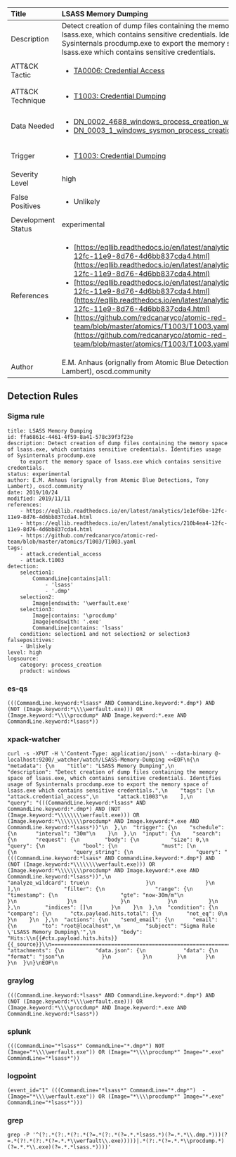 | Title                | LSASS Memory Dumping                                                                                                                                                 |
|:---------------------|:------------------------------------------------------------------------------------------------------------------------------------------------------------|
| Description          | Detect creation of dump files containing the memory space of lsass.exe, which contains sensitive credentials. Identifies usage of Sysinternals procdump.exe to export the memory space of lsass.exe which contains sensitive credentials.                                                                                                                                           |
| ATT&amp;CK Tactic    |  <ul><li>[TA0006: Credential Access](https://attack.mitre.org/tactics/TA0006)</li></ul>  |
| ATT&amp;CK Technique | <ul><li>[T1003: Credential Dumping](https://attack.mitre.org/techniques/T1003)</li></ul>  |
| Data Needed          | <ul><li>[DN_0002_4688_windows_process_creation_with_commandline](../Data_Needed/DN_0002_4688_windows_process_creation_with_commandline.md)</li><li>[DN_0003_1_windows_sysmon_process_creation](../Data_Needed/DN_0003_1_windows_sysmon_process_creation.md)</li></ul>  |
| Trigger              | <ul><li>[T1003: Credential Dumping](../Triggers/T1003.md)</li></ul>  |
| Severity Level       | high |
| False Positives      | <ul><li>Unlikely</li></ul>  |
| Development Status   | experimental |
| References           | <ul><li>[https://eqllib.readthedocs.io/en/latest/analytics/1e1ef6be-12fc-11e9-8d76-4d6bb837cda4.html](https://eqllib.readthedocs.io/en/latest/analytics/1e1ef6be-12fc-11e9-8d76-4d6bb837cda4.html)</li><li>[https://eqllib.readthedocs.io/en/latest/analytics/210b4ea4-12fc-11e9-8d76-4d6bb837cda4.html](https://eqllib.readthedocs.io/en/latest/analytics/210b4ea4-12fc-11e9-8d76-4d6bb837cda4.html)</li><li>[https://github.com/redcanaryco/atomic-red-team/blob/master/atomics/T1003/T1003.yaml](https://github.com/redcanaryco/atomic-red-team/blob/master/atomics/T1003/T1003.yaml)</li></ul>  |
| Author               | E.M. Anhaus (orignally from Atomic Blue Detections, Tony Lambert), oscd.community |


## Detection Rules

### Sigma rule

```
title: LSASS Memory Dumping
id: ffa6861c-4461-4f59-8a41-578c39f3f23e
description: Detect creation of dump files containing the memory space of lsass.exe, which contains sensitive credentials. Identifies usage of Sysinternals procdump.exe
    to export the memory space of lsass.exe which contains sensitive credentials.
status: experimental
author: E.M. Anhaus (orignally from Atomic Blue Detections, Tony Lambert), oscd.community
date: 2019/10/24
modified: 2019/11/11
references:
    - https://eqllib.readthedocs.io/en/latest/analytics/1e1ef6be-12fc-11e9-8d76-4d6bb837cda4.html
    - https://eqllib.readthedocs.io/en/latest/analytics/210b4ea4-12fc-11e9-8d76-4d6bb837cda4.html
    - https://github.com/redcanaryco/atomic-red-team/blob/master/atomics/T1003/T1003.yaml
tags:
    - attack.credential_access
    - attack.t1003
detection:
    selection1:
        CommandLine|contains|all:
            - 'lsass'
            - '.dmp'
    selection2:
        Image|endswith: '\werfault.exe'
    selection3:
        Image|contains: '\procdump'
        Image|endswith: '.exe'
        CommandLine|contains: 'lsass'
    condition: selection1 and not selection2 or selection3
falsepositives:
    - Unlikely
level: high
logsource:
    category: process_creation
    product: windows

```





### es-qs
    
```
(((CommandLine.keyword:*lsass* AND CommandLine.keyword:*.dmp*) AND (NOT (Image.keyword:*\\\\werfault.exe))) OR (Image.keyword:*\\\\procdump* AND Image.keyword:*.exe AND CommandLine.keyword:*lsass*))
```


### xpack-watcher
    
```
curl -s -XPUT -H \'Content-Type: application/json\' --data-binary @- localhost:9200/_watcher/watch/LSASS-Memory-Dumping <<EOF\n{\n  "metadata": {\n    "title": "LSASS Memory Dumping",\n    "description": "Detect creation of dump files containing the memory space of lsass.exe, which contains sensitive credentials. Identifies usage of Sysinternals procdump.exe to export the memory space of lsass.exe which contains sensitive credentials.",\n    "tags": [\n      "attack.credential_access",\n      "attack.t1003"\n    ],\n    "query": "(((CommandLine.keyword:*lsass* AND CommandLine.keyword:*.dmp*) AND (NOT (Image.keyword:*\\\\\\\\werfault.exe))) OR (Image.keyword:*\\\\\\\\procdump* AND Image.keyword:*.exe AND CommandLine.keyword:*lsass*))"\n  },\n  "trigger": {\n    "schedule": {\n      "interval": "30m"\n    }\n  },\n  "input": {\n    "search": {\n      "request": {\n        "body": {\n          "size": 0,\n          "query": {\n            "bool": {\n              "must": [\n                {\n                  "query_string": {\n                    "query": "(((CommandLine.keyword:*lsass* AND CommandLine.keyword:*.dmp*) AND (NOT (Image.keyword:*\\\\\\\\werfault.exe))) OR (Image.keyword:*\\\\\\\\procdump* AND Image.keyword:*.exe AND CommandLine.keyword:*lsass*))",\n                    "analyze_wildcard": true\n                  }\n                }\n              ],\n              "filter": {\n                "range": {\n                  "timestamp": {\n                    "gte": "now-30m/m"\n                  }\n                }\n              }\n            }\n          }\n        },\n        "indices": []\n      }\n    }\n  },\n  "condition": {\n    "compare": {\n      "ctx.payload.hits.total": {\n        "not_eq": 0\n      }\n    }\n  },\n  "actions": {\n    "send_email": {\n      "email": {\n        "to": "root@localhost",\n        "subject": "Sigma Rule \'LSASS Memory Dumping\'",\n        "body": "Hits:\\n{{#ctx.payload.hits.hits}}{{_source}}\\n================================================================================\\n{{/ctx.payload.hits.hits}}",\n        "attachments": {\n          "data.json": {\n            "data": {\n              "format": "json"\n            }\n          }\n        }\n      }\n    }\n  }\n}\nEOF\n
```


### graylog
    
```
(((CommandLine.keyword:*lsass* AND CommandLine.keyword:*.dmp*) AND (NOT (Image.keyword:*\\\\werfault.exe))) OR (Image.keyword:*\\\\procdump* AND Image.keyword:*.exe AND CommandLine.keyword:*lsass*))
```


### splunk
    
```
(((CommandLine="*lsass*" CommandLine="*.dmp*") NOT (Image="*\\\\werfault.exe")) OR (Image="*\\\\procdump*" Image="*.exe" CommandLine="*lsass*"))
```


### logpoint
    
```
(event_id="1" (((CommandLine="*lsass*" CommandLine="*.dmp*")  -(Image="*\\\\werfault.exe")) OR (Image="*\\\\procdump*" Image="*.exe" CommandLine="*lsass*")))
```


### grep
    
```
grep -P '^(?:.*(?:.*(?:.*(?=.*(?:.*(?=.*.*lsass.*)(?=.*.*\\.dmp.*)))(?=.*(?!.*(?:.*(?=.*.*\\werfault\\.exe)))))|.*(?:.*(?=.*.*\\procdump.*)(?=.*.*\\.exe)(?=.*.*lsass.*))))'
```



